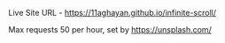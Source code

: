 Live Site URL - https://11aghayan.github.io/infinite-scroll/

Max requests 50 per hour, set by https://unsplash.com/
